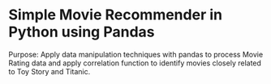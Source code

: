 # Simple Movie Recommender in Python using Pandas

Purpose: Apply data manipulation techniques with pandas to process Movie Rating data and apply correlation function to identify movies closely related to Toy Story and Titanic. 
